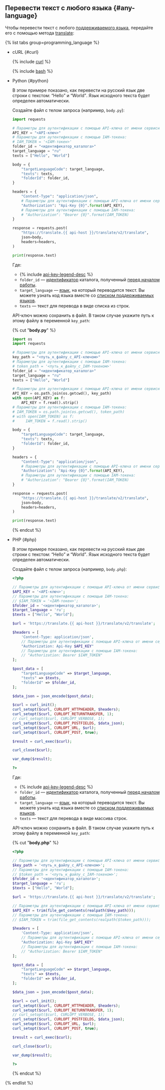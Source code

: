 ## Перевести текст с любого языка {#any-language}

Чтобы перевести текст с любого [поддерживаемого языка](../../translate/concepts/supported-languages.md), передайте его с помощью метода [translate](../../translate/api-ref/Translation/translate):

{% list tabs group=programming_language %}

- cURL {#curl}

    {% include [curl](../curl.md) %}

    {% include [bash](translate-bash.md) %}

- Python {#python}

    В этом примере показано, как перевести на русский язык две строки с текстом: <q>Hello</q> и <q>World</q>. Язык исходного текста будет определен автоматически.

    Создайте файл с телом запроса (например, `body.py`):

    ```python
    import requests

    # Параметры для аутентификации с помощью API-ключа от имени сервисного аккаунта:
    API_KEY = "<API-ключ>"
    # Параметры для аутентификации с помощью IAM-токена:
    # IAM_TOKEN = '<IAM-токен>'
    folder_id = "<идентификатор_каталога>"
    target_language = "ru"
    texts = ["Hello", "World"]

    body = {
        "targetLanguageCode": target_language,
        "texts": texts,
        "folderId": folder_id,
    }

    headers = {
        "Content-Type": "application/json",
        # Параметры для аутентификации с помощью API-ключа от имени сервисного аккаунта:
        "Authorization": "Api-Key {0}".format(API_KEY),
        # Параметры для аутентификации с помощью IAM-токена:
        # "Authorization": "Bearer {0}".format(IAM_TOKEN)
    }

    response = requests.post(
        "https://translate.{{ api-host }}/translate/v2/translate",
        json=body,
        headers=headers,
    )

    print(response.text)
    ```

    Где:

    * {% include [api-key-legend-desc](./api-key-legend-desc.md) %}
    * `folder_id` — [идентификатор](../../resource-manager/operations/folder/get-id.md) каталога, полученный [перед началом работы](#before-begin).
    * `target_language` — [язык](../../translate/concepts/supported-languages.md), на который переводится текст. Вы можете узнать код языка вместе со [списком поддерживаемых языков](../../translate/operations/list.md).
    * `texts` — текст для перевода в виде списка из строк.

    API-ключ можно сохранить в файл. В таком случае укажите путь к этому файлу в переменной `key_path`:

    {% cut "**body.py**" %}

    ```python
    import os
    import requests

    # Параметры для аутентификации с помощью API-ключа от имени сервисного аккаунта:
    key_path = "<путь_к_файлу_с_API-ключом>"
    # Параметры для аутентификации с помощью IAM-токена:
    # token_path = '<путь_к_файлу_с_IAM-токеном>'
    folder_id = "<идентификатор_каталога>"
    target_language = "ru"
    texts = ["Hello", "World"]

    # Параметры для аутентификации с помощью API-ключа от имени сервисного аккаунта:
    API_KEY = os.path.join(os.getcwd(), key_path)
    with open(API_KEY) as f:
        API_KEY = f.read().strip()
    # Параметры для аутентификации с помощью IAM-токена:
    # IAM_TOKEN = os.path.join(os.getcwd(), token_path)
    # with open(IAM_TOKEN) as f:
    #     IAM_TOKEN = f.read().strip()

    body = {
        "targetLanguageCode": target_language,
        "texts": texts,
        "folderId": folder_id,
    }

    headers = {
        "Content-Type": "application/json",
        # Параметры для аутентификации с помощью API-ключа от имени сервисного аккаунта:
        "Authorization": "Api-Key {0}".format(API_KEY),
        # Параметры для аутентификации с помощью IAM-токена:
        # "Authorization": "Bearer {0}".format(IAM_TOKEN)
    }

    response = requests.post(
        "https://translate.{{ api-host }}/translate/v2/translate",
        json=body,
        headers=headers,
    )

    print(response.text)
    ```

    {% endcut %}

- PHP {#php}

    В этом примере показано, как перевести на русский язык две строки с текстом: <q>Hello</q> и <q>World</q>. Язык исходного текста будет определен автоматически.

    Создайте файл с телом запроса (например, `body.php`):

    ```php
    <?php

    // Параметры для аутентификации с помощью API-ключа от имени сервисного аккаунта:
    $API_KEY = '<API-ключ>';
    // Параметры для аутентификации с помощью IAM-токена:
    // $IAM_TOKEN = '<IAM-токен>';
    $folder_id = '<идентификатор_каталога>';
    $target_language = 'ru';
    $texts = ["Hello", "World"];

    $url = 'https://translate.{{ api-host }}/translate/v2/translate';

    $headers = [
        'Content-Type: application/json',
        // Параметры для аутентификации с помощью API-ключа от имени сервисного аккаунта:
        "Authorization: Api-Key $API_KEY"
        // Параметры для аутентификации с помощью IAM-токена:
        // "Authorization: Bearer $IAM_TOKEN"
    ];

    $post_data = [
        "targetLanguageCode" => $target_language,
        "texts" => $texts,
        "folderId" => $folder_id,
    ];

    $data_json = json_encode($post_data);

    $curl = curl_init();
    curl_setopt($curl, CURLOPT_HTTPHEADER, $headers);
    curl_setopt($curl, CURLOPT_RETURNTRANSFER, 1);
    // curl_setopt($curl, CURLOPT_VERBOSE, 1);
    curl_setopt($curl, CURLOPT_POSTFIELDS, $data_json);
    curl_setopt($curl, CURLOPT_URL, $url);
    curl_setopt($curl, CURLOPT_POST, true);

    $result = curl_exec($curl);

    curl_close($curl);

    var_dump($result);
    
    ?>
    ```

    Где: 

    * {% include [api-key-legend-desc](./api-key-legend-desc.md) %}
    * `folder_id` — [идентификатор](../../resource-manager/operations/folder/get-id.md) каталога, полученный [перед началом работы](#before-begin).
    * `target_language` — [язык](../../translate/concepts/supported-languages.md), на который переводится текст. Вы можете узнать код языка вместе со [списком поддерживаемых языков](../../translate/operations/list.md).
    * `texts` — текст для перевода в виде массива строк.

    API-ключ можно сохранить в файл. В таком случае укажите путь к этому файлу в переменной `key_path`:

    {% cut "**body.php**" %}

    ```php
    <?php

    // Параметры для аутентификации с помощью API-ключа от имени сервисного аккаунта:
    $key_path = '<путь_к_файлу_с_API-ключом>';
    // Параметры для аутентификации с помощью IAM-токена:
    // $token_path = '<путь_к_файлу_с_IAM-токеном>';
    $folder_id = '<идентификатор_каталога>';
    $target_language = 'ru';
    $texts = ["Hello", "World"];

    $url = 'https://translate.{{ api-host }}/translate/v2/translate';

    // Параметры для аутентификации с помощью API-ключа от имени сервисного аккаунта:
    $API_KEY = trim(file_get_contents(realpath($key_path)));
    // Параметры для аутентификации с помощью IAM-токена:
    // $IAM_TOKEN = trim(file_get_contents(realpath($token_path)));

    $headers = [
        'Content-Type: application/json',
        // Параметры для аутентификации с помощью API-ключа от имени сервисного аккаунта:
        "Authorization: Api-Key $API_KEY"
        // Параметры для аутентификации с помощью IAM-токена:
        // "Authorization: Bearer $IAM_TOKEN"
    ];

    $post_data = [
        "targetLanguageCode" => $target_language,
        "texts" => $texts,
        "folderId" => $folder_id,
    ];

    $data_json = json_encode($post_data);

    $curl = curl_init();
    curl_setopt($curl, CURLOPT_HTTPHEADER, $headers);
    curl_setopt($curl, CURLOPT_RETURNTRANSFER, 1);
    // curl_setopt($curl, CURLOPT_VERBOSE, 1);
    curl_setopt($curl, CURLOPT_POSTFIELDS, $data_json);
    curl_setopt($curl, CURLOPT_URL, $url);
    curl_setopt($curl, CURLOPT_POST, true);

    $result = curl_exec($curl);

    curl_close($curl);

    var_dump($result);

    ?>
    ```

    {% endcut %}

{% endlist %}
